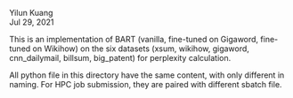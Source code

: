 Yilun Kuang \
Jul 29, 2021 

This is an implementation of BART (vanilla, fine-tuned on Gigaword, fine-tuned on Wikihow) on the six datasets (xsum, wikihow, gigaword, cnn_dailymail, billsum, big_patent) for perplexity calculation. 

All python file in this directory have the same content, with only different in naming. For HPC job submission, they are paired with different sbatch file. 

